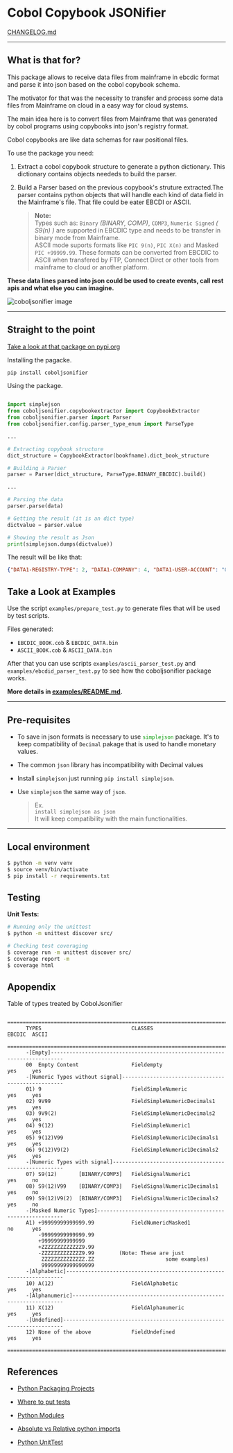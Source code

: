 # Cobol Copybook JSONifier

[CHANGELOG.md](https://github.com/jrperin/cobol-copybook.jsonifier/blob/master/CHANGELOG.md)

----

## What is that for?

This package allows to receive data files from mainframe in ebcdic format and parse it into json based on the cobol copybook schema.

The motivator for that was the necessity to transfer and process some data files from Mainframe on cloud in a easy way for cloud systems.

The main idea here is to convert files from Mainframe that was generated by cobol programs using copybooks into json's registry format.

Cobol copybooks are like data schemas for raw positional files.

To use the package you need:
1. Extract a cobol copybook structure to generate a python dictionary. This dictionary contains objects neededs to build the parser.

2. Build a Parser based on the previous copybook's struture extracted.The parser contains python objects that will handle each kind of data field in the Mainframe's file. That file could be eater EBCDI or ASCII.
    > **Note:**  
    > Types such as: `Binary` _(BINARY, COMP)_, `COMP3`, `Numeric Signed` _( S9(n) )_ are supported in EBCDIC type and needs to be transfer in binary mode from Mainframe.  
    > ASCII mode suports formats like `PIC 9(n)`, `PIC X(n)` and Masked `PIC +99999.99`. These formats can be converted from EBCDIC to ASCII when transfered by FTP, Connect Dirct or other tools from mainframe to cloud or another platform.


**These data lines parsed into json could be used to create events, call rest apis and what else you can imagine.**

![coboljsonifier image](https://raw.githubusercontent.com/jrperin/cobol-copybook.jsonifier/master/docs/COBOL_JSONIFIER.png)

----

## Straight to the point

[Take a look at that package on pypi.org](https://pypi.org/project/coboljsonifier/)

Installing the pagacke.

``` bash
pip install coboljsonifier
```

Using the package.
``` python

import simplejson
from coboljsonifier.copybookextractor import CopybookExtractor
from coboljsonifier.parser import Parser
from coboljsonifier.config.parser_type_enum import ParseType

...

# Extracting copybook structure
dict_structure = CopybookExtractor(bookfname).dict_book_structure

# Building a Parser
parser = Parser(dict_structure, ParseType.BINARY_EBCDIC).build()

...

# Parsing the data
parser.parse(data)

# Getting the result (it is an dict type)
dictvalue = parser.value

# Showing the result as Json
print(simplejson.dumps(dictvalue))

```
The result will be like that:

``` json
{"DATA1-REGISTRY-TYPE": 2, "DATA1-COMPANY": 4, "DATA1-USER-ACCOUNT": "0040000000090001111", "DATA1-BIRTH-DATE": "1971-01-21", "DATA1-NAME": "JOHN ROBERT PERIN", "DATA1-CREDIT-LIMIT": 1001, "DATA1-LIMIT-USED": -1000.10, "DATA1-STATUS": [{"DATA1-STATUS-FLAG": "1"}, {"DATA1-STATUS-FLAG": "2"}, {"DATA1-STATUS-FLAG": "3"}, {"DATA1-STATUS-FLAG": "4"}], "FILLER-1": null}
```

## Take a Look at Examples

Use the script `examples/prepare_test.py` to generate files that will be used by test scripts.

Files generated:
* `EBCDIC_BOOK.cob` & `EBCDIC_DATA.bin`
* `ASCII_BOOK.cob` & `ASCII_DATA.bin`

After that you can use scripts `examples/ascii_parser_test.py` and `examples/ebcdid_parser_test.py` to see how the coboljsonifier package works.

**More details in [examples/README.md](https://raw.githubusercontent.com/jrperin/cobol-copybook.jsonifier/master/examples/README.md).**

-----

## Pre-requisites

* To save in json formats is necessary to use <spam style="color:#009900">`simplejson`</spam> package. It's to keep compatibility of `Decimal` pakage that is used to handle monetary values.
* The common `json` library has incompatibility with Decimal values

* Install `simplejson` just running `pip install simplejson`.
* Use `simplejson` the same way of `json`. 
    > Ex.   
    > `install simplejson as json`   
    > It will keep compatibility with the main functionalities.

-----

## Local environment

```bash
$ python -m venv venv
$ source venv/bin/activate
$ pip install -r requirements.txt

```

## Testing

**Unit Tests:**
``` bash
# Running only the unittest
$ python -m unittest discover src/

# Checking test coveraging
$ coverage run -m unittest discover src/
$ coverage report -m
$ coverage html
```


## Apopendix

Table of types treated by CobolJsonifier

```
    =======================================================================================
      TYPES                             CLASSES                          EBCDIC  ASCII     
    =======================================================================================
      -[Empty]--------------------------------------------------------------------------   
      00  Empty Content                 Fieldempty                        yes     yes      
      -[Numeric Types without signal]---------------------------------------------------   
      01) 9                             FieldSimpleNumeric                yes     yes      
      02) 9V99                          FieldSimpleNumericDecimals1       yes     yes      
      03) 9V9(2)                        FieldSimpleNumericDecimals2       yes     yes      
      04) 9(12)                         FieldSimpleNumeric1               yes     yes      
      05) 9(12)V99                      FieldSimpleNumeric1Decimals1      yes     yes      
      06) 9(12)V9(2)                    FieldSimpleNumeric1Decimals2      yes     yes      
      -[Numeric Types with signal]------------------------------------------------------   
      07) S9(12)       [BINARY/COMP3]   FieldSignalNumeric1               yes     no       
      08) S9(12)V99    [BINARY/COMP3]   FieldSignalNumeric1Decimals1      yes     no       
      09) S9(12)V9(2)  [BINARY/COMP3]   FieldSignalNumeric1Decimals2      yes     no       
      -[Masked Numeric Types]-----------------------------------------------------------   
      A1) +99999999999999.99            FieldNumericMasked1               no      yes      
          -99999999999999.99                                                               
          +99999999999999                                                                  
          +ZZZZZZZZZZZZZ9.99                                                               
          -ZZZZZZZZZZZZZ9.99        (Note: These are just                                  
           ZZZZZZZZZZZZZZ.ZZ                       some examples)                          
           99999999999999999                                                               
      -[Alphabetic]---------------------------------------------------------------------   
      10) A(12)                         FieldAlphabetic                   yes     yes      
      -[Alphanumeric]-------------------------------------------------------------------   
      11) X(12)                         FieldAlphanumeric                 yes     yes      
      -[Undefined]----------------------------------------------------------------------   
      12) None of the above             FieldUndefined                    yes     yes      
    =======================================================================================
```

## References

* [Python Packaging Projects](https://packaging.python.org/tutorials/packaging-projects/)

* [Where to put tests](http://pythonchb.github.io/PythonTopics/where_to_put_tests.html)

* [Python Modules](https://docs.python.org/3/tutorial/modules.html)

* [Absolute vs Relative python imports](https://realpython.com/absolute-vs-relative-python-imports/)

* [Python UnitTest](https://pythontesting.net/framework/specify-test-unittest-nosetests-pytest/)
